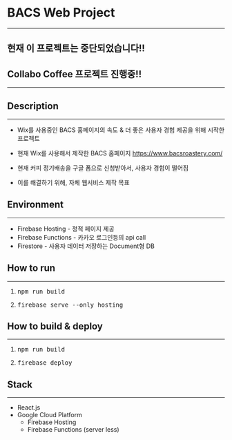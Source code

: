 # BACS Web Project

---

## 현재 이 프로젝트는 중단되었습니다!!

## Collabo Coffee 프로젝트 진행중!!

---

## Description

---

- Wix를 사용중인 BACS 홈페이지의 속도 & 더 좋은 사용자 경험 제공을 위해 시작한 프로젝트

- 현재 Wix를 사용해서 제작한 BACS 홈페이지 https://www.bacsroastery.com/

- 현재 커피 정기배송을 구글 폼으로 신청받아서, 사용자 경험이 떨어짐

- 이를 해결하기 위해, 자체 웹서비스 제작 목표

## Environment

---

- Firebase Hosting - 정적 페이지 제공
- Firebase Functions - 카카오 로그인등의 api call
- Firestore - 사용자 데이터 저장하는 Document형 DB

## How to run

---

1. <pre>npm run build</pre>
2. <pre>firebase serve --only hosting</pre>

## How to build & deploy

---

1. <pre>npm run build</pre>
2. <pre>firebase deploy</pre>

## Stack

---

- React.js
- Google Cloud Platform
  - Firebase Hosting
  - Firebase Functions (server less)
